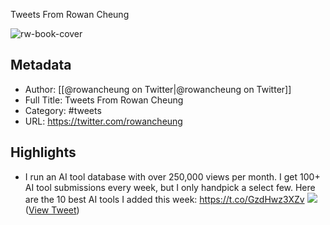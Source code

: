 Tweets From Rowan Cheung

![rw-book-cover](https://pbs.twimg.com/profile_images/1711152452735774720/Cotttl-n.jpg)

## Metadata
- Author: [[@rowancheung on Twitter|@rowancheung on Twitter]]
- Full Title: Tweets From Rowan Cheung
- Category: #tweets
- URL: https://twitter.com/rowancheung

## Highlights
- I run an AI tool database with over 250,000 views per month.
  I get 100+ AI tool submissions every week, but I only handpick a select few.
  Here are the 10 best AI tools I added this week: https://t.co/GzdHwz3XZv
  ![](https://pbs.twimg.com/media/Fw6GVFrX0AAR6Mc.jpg) ([View Tweet](https://twitter.com/rowancheung/status/1661413014120087552))
